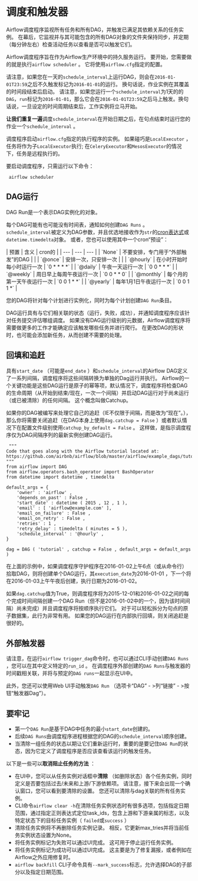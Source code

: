 # 调度和触发器

Airflow调度程序监视所有任务和所有DAG，并触发已满足其依赖关系的任务实例。 在幕后，它监视并与其可能包含的所有DAG对象的文件夹保持同步，并定期（每分钟左右）检查活动任务以查看是否可以触发它们。

Airflow调度程序旨在作为Airflow生产环境中的持久服务运行。 要开始，您需要做的就是执行`airflow scheduler` 。 它将使用`airflow.cfg`指定的配置。

请注意，如果您在一天的`schedule_interval`上运行DAG，则会在`2016-01-01T23:59`之后不久触发标记为`2016-01-01`的运行。 换句话说，作业实例在其覆盖的时间段结束后启动。
请注意，如果您运行一个`schedule_interval`为1天的的`DAG`，`run`标记为`2016-01-01`，那么它会在`2016-01-01T23:59`之后马上触发。换句话说，一旦设定的时间周期结束后，工作实例将立马开始。

**让我们重复一遍**调度`schedule_interval`在开始日期之后，在句点结束时运行您的作业一个`schedule_interval` 。

调度程序启动`airflow.cfg`指定的执行程序的实例。 如果碰巧是`LocalExecutor` ，任务将作为子`LocalExecutor`执行; 在`CeleryExecutor`和`MesosExecutor`的情况下，任务是远程执行的。

要启动调度程序，只需运行以下命令：

```
 airflow scheduler

```

## DAG运行

DAG Run是一个表示DAG实例化的对象。

每个DAG可能有也可能没有时间表，通知如何创建`DAG Runs` 。 `schedule_interval`被定义为DAG参数，并且优选地接收作为`str`的[cron表达式](https://en.wikipedia.org/wiki/Cron)或`datetime.timedelta`对象。 或者，您也可以使用其中一个cron“预设”：

<colgroup><col width="15%"><col width="69%"><col width="16%"></colgroup>
| 预置 | 含义 | cron的 |
| --- | --- | --- |
| `None` | 不要安排，专门用于“外部触发”的DAG |  |
| `@once` | 安排一次，只安排一次 |  |
| `@hourly` | 在小时开始时每小时运行一次 | `0 * * * *` |
| `@daily` | 午夜一天运行一次 | `0 0 * * *` |
| `@weekly` | 周日早上每周午夜运行一次 | `0 0 * * 0` |
| `@monthly` | 每个月的第一天午夜运行一次 | `0 0 1 * *` |
| `@yearly` | 每年1月1日午夜运行一次 | `0 0 1 1 *` |

您的DAG将针对每个计划进行实例化，同时为每个计划创建`DAG Run`条目。

DAG运行具有与它们相关联的状态（运行，失败，成功），并通知调度程序应该针对任务提交评估哪组调度。 如果没有DAG运行级别的元数据，Airflow调度程序将需要做更多的工作才能确定应该触发哪些任务并进行爬行。 在更改DAG的形状时，也可能会添加新任务，从而创建不需要的处理。

## 回填和追赶

具有`start_date` （可能是`end_date` ）和`schedule_interval`的Airflow DAG定义了一系列间隔，调度程序将这些间隔转换为单独的Dag运行并执行。 Airflow的一个关键功能是这些DAG运行是原子的幂等项，默认情况下，调度程序将检查DAG的生命周期（从开始到结束/现在，一次一个间隔）并启动DAG运行对于尚未运行（或已被清除）的任何间隔。 这个概念叫做Catchup。

如果你的DAG被编写来处理它自己的追赶（IE不仅限于间隔，而是改为“现在”。），那么你将需要关闭追赶（在DAG本身上使用`dag.catchup = False` ）或者默认情况下在配置文件级别使用`catchup_by_default = False` 。 这样做，是指示调度程序仅为DAG间隔序列的最新实例创建DAG运行。

```
 """
Code that goes along with the Airflow tutorial located at:
https://github.com/airbnb/airflow/blob/master/airflow/example_dags/tutorial.py
"""
from airflow import DAG
from airflow.operators.bash_operator import BashOperator
from datetime import datetime , timedelta

default_args = {
    'owner' : 'airflow' ,
    'depends_on_past' : False ,
    'start_date' : datetime ( 2015 , 12 , 1 ),
    'email' : [ 'airflow@example.com' ],
    'email_on_failure' : False ,
    'email_on_retry' : False ,
    'retries' : 1 ,
    'retry_delay' : timedelta ( minutes = 5 ),
    'schedule_interval' : '@hourly' ,
}

dag = DAG ( 'tutorial' , catchup = False , default_args = default_args )

```

在上面的示例中，如果调度程序守护程序在2016-01-02上午6点（或从命令行）拾取DAG，则将创建单个DAG运行，其`execution_date`为2016-01-01 ，下一个将在2016-01-03上午午夜后创建，执行日期为2016-01-02。

如果`dag.catchup`值为True，则调度程序将为2015-12-01和2016-01-02之间的每个完成时间间隔创建一个DAG Run（但不是2016-01-02中的一个，因为该时间间隔）尚未完成）并且调度程序将按顺序执行它们。 对于可以轻松拆分为句点的原子数据集，此行为非常有用。 如果您的DAG运行在内部执行回填，则关闭追赶是很好的。

## 外部触发器

请注意，在运行`airflow trigger_dag`命令时，也可以通过CLI手动创建`DAG Runs` ，您可以在其中定义特定的`run_id` 。 在调度程序外部创建的`DAG Runs`与触发器的时间戳相关联，并将与预定的`DAG runs`一起显示在UI中。

此外，您还可以使用Web UI手动触发`DAG Run` （选项卡“DAG” - &gt;列“链接” - &gt;按钮“触发器Dag”）。

## 要牢记

*   第一个`DAG Run`是基于DAG中任务的最小`start_date`创建的。
*   后续`DAG Runs`由调度程序进程根据您的DAG的`schedule_interval`顺序创建。
*   当清除一组任务的状态以期让它们重新运行时，重要的是要记住`DAG Run`的状态，因为它定义了调度程序是否应该查看该运行的触发任务。

以下是一些可以**取消阻止任务的方法** ：

*   在UI中，您可以从任务实例对话框中**清除** （如删除状态）各个任务实例，同时定义是否要包括过去/未来和上游/下游依赖项。 请注意，接下来会出现一个确认窗口，您可以看到要清除的设置。 您还可以清除与dag关联的所有任务实例。
*   CLI命令`airflow clear -h`在清除任务实例状态时有很多选项，包括指定日期范围，通过指定正则表达式定位task_ids，包含上游和下游亲属的标志，以及特定状态下的目标任务实例（ `failed`或`success` ）
*   清除任务实例将不再删除任务实例记录。 相反，它更新max_tries并将当前任务实例状态设置为None。
*   将任务实例标记为失败可以通过UI完成。 这可用于停止运行任务实例。
*   将任务实例标记为成功可以通过UI完成。 这主要是为了修复漏报，或者例如在Airflow之外应用修复时。
*   `airflow backfill` CLI子命令具有`--mark_success`标志，允许选择DAG的子部分以及指定日期范围。
